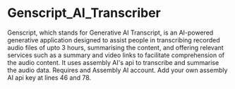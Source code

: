 # Genscript_AI_Transcriber
  Genscript, which stands for Generative AI Transcript, is an AI-powered generative application designed to assist people in transcribing recorded audio files of upto 3 hours, summarising the content, and offering relevant services such as a summary and video links to facilitate comprehension of the audio content. It uses assembly AI's api to transcribe and summarise the audio data. 
  Requires and Assembly AI account.
  Add your own assembly AI api key at lines 46 and 78.

